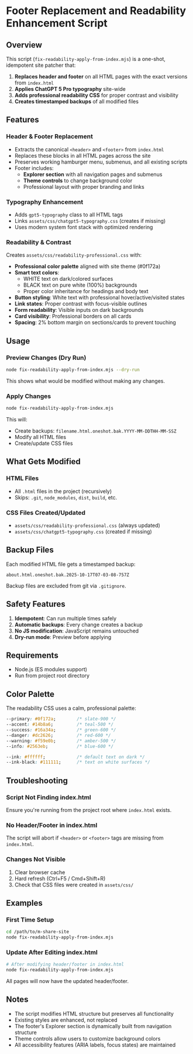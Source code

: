 # Footer Replacement and Readability Enhancement Script

## Overview

This script (`fix-readability-apply-from-index.mjs`) is a one-shot, idempotent site patcher that:

1. **Replaces header and footer** on all HTML pages with the exact versions from `index.html`
2. **Applies ChatGPT 5 Pro typography** site-wide
3. **Adds professional readability CSS** for proper contrast and visibility
4. **Creates timestamped backups** of all modified files

## Features

### Header & Footer Replacement
- Extracts the canonical `<header>` and `<footer>` from `index.html`
- Replaces these blocks in all HTML pages across the site
- Preserves working hamburger menu, submenus, and all existing scripts
- Footer includes:
  - **Explorer section** with all navigation pages and submenus
  - **Theme controls** to change background color
  - Professional layout with proper branding and links

### Typography Enhancement
- Adds `gpt5-typography` class to all HTML tags
- Links `assets/css/chatgpt5-typography.css` (creates if missing)
- Uses modern system font stack with optimized rendering

### Readability & Contrast
Creates `assets/css/readability-professional.css` with:
- **Professional color palette** aligned with site theme (#0f172a)
- **Smart text colors**:
  - WHITE text on dark/colored surfaces
  - BLACK text on pure white (100%) backgrounds
  - Proper color inheritance for headings and body text
- **Button styling**: White text with professional hover/active/visited states
- **Link states**: Proper contrast with focus-visible outlines
- **Form readability**: Visible inputs on dark backgrounds
- **Card visibility**: Professional borders on all cards
- **Spacing**: 2% bottom margin on sections/cards to prevent touching

## Usage

### Preview Changes (Dry Run)
```bash
node fix-readability-apply-from-index.mjs --dry-run
```

This shows what would be modified without making any changes.

### Apply Changes
```bash
node fix-readability-apply-from-index.mjs
```

This will:
- Create backups: `filename.html.oneshot.bak.YYYY-MM-DDTHH-MM-SSZ`
- Modify all HTML files
- Create/update CSS files

## What Gets Modified

### HTML Files
- All `.html` files in the project (recursively)
- Skips: `.git`, `node_modules`, `dist`, `build`, etc.

### CSS Files Created/Updated
- `assets/css/readability-professional.css` (always updated)
- `assets/css/chatgpt5-typography.css` (created if missing)

## Backup Files

Each modified HTML file gets a timestamped backup:
```
about.html.oneshot.bak.2025-10-17T07-03-08-757Z
```

Backup files are excluded from git via `.gitignore`.

## Safety Features

1. **Idempotent**: Can run multiple times safely
2. **Automatic backups**: Every change creates a backup
3. **No JS modification**: JavaScript remains untouched
4. **Dry-run mode**: Preview before applying

## Requirements

- Node.js (ES modules support)
- Run from project root directory

## Color Palette

The readability CSS uses a calm, professional palette:

```css
--primary: #0f172a;        /* slate-900 */
--accent: #14b8a6;         /* teal-500 */
--success: #16a34a;        /* green-600 */
--danger: #dc2626;         /* red-600 */
--warning: #f59e0b;        /* amber-500 */
--info: #2563eb;           /* blue-600 */

--ink: #ffffff;            /* default text on dark */
--ink-black: #111111;      /* text on white surfaces */
```

## Troubleshooting

### Script Not Finding index.html
Ensure you're running from the project root where `index.html` exists.

### No Header/Footer in index.html
The script will abort if `<header>` or `<footer>` tags are missing from `index.html`.

### Changes Not Visible
1. Clear browser cache
2. Hard refresh (Ctrl+F5 / Cmd+Shift+R)
3. Check that CSS files were created in `assets/css/`

## Examples

### First Time Setup
```bash
cd /path/to/m-share-site
node fix-readability-apply-from-index.mjs
```

### Update After Editing index.html
```bash
# After modifying header/footer in index.html
node fix-readability-apply-from-index.mjs
```

All pages will now have the updated header/footer.

## Notes

- The script modifies HTML structure but preserves all functionality
- Existing styles are enhanced, not replaced
- The footer's Explorer section is dynamically built from navigation structure
- Theme controls allow users to customize background colors
- All accessibility features (ARIA labels, focus states) are maintained
